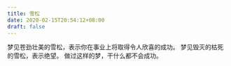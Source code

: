 ```yaml
---
title: 雪松
date: 2020-02-15T20:54:12+08:00
draft: false
---
```


梦见苍劲壮美的雪松，表示你在事业上将取得令人欣喜的成功。
梦见毁灭的枯死的雪松，表示绝望。
做过这样的梦，干什么都不会成功。
